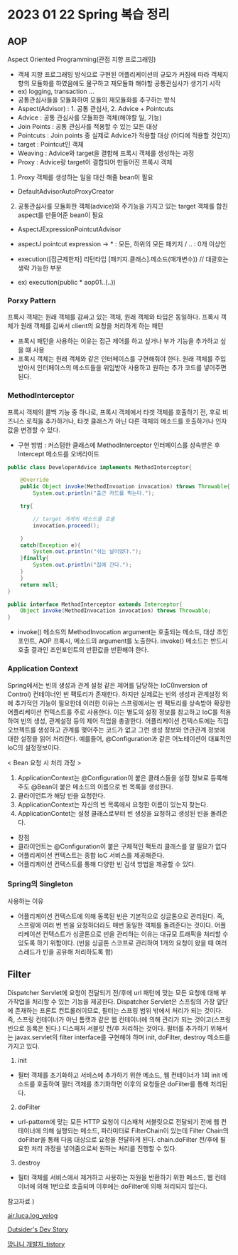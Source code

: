 # 2023 01 22 Spring 복습 정리 

## AOP
Aspect Oriented Programming(관점 지향 프로그래밍)
- 객체 지향 프로그래밍 방식으로 구현된 어플리케이션의 규모가 커짐에 따라 객체지향의 모듈화를 하였음에도 물구하고 재모듈화 해야할 공통관심사가 생기기 시작
- ex) logging, transaction ...
- 공통관심사들을 모듈화하여 모듈의 재모듈화를 추구하는 방식 
- Aspect(Advisor) : 1. 공통 관심사, 2. Advice + Pointcuts 
- Advice : 공통 관심사를 모듈화한 객체(해야할 일, 기능)
- Join Points : 공통 관심사를 적용할 수 있는 모든 대상 
- Pointcuts : Join points 중 실제로 Advice가 적용할 대상 (어디에 적용할 것인지)
- target : Pointcut인 객체 
- Weaving : Advice와 target을 결합해 프록시 객체를 생성하는 과정 
- Proxy : Advice랑 target이 결합되어 만들어진 프록시 객체 

1. Proxy 객체를 생성하는 일을 대신 해줄 bean이 필요 
- DefaultAdvisorAutoProxyCreator 

2. 공통관심사를 모듈화한 객체(advice)와 주기능을 가지고 있는 target 객체를 합친 aspect를 만들어준 bean이 필요 
- AspectJExpressionPointcutAdvisor 

- aspectJ pointcut expression
-> * : 모든, 하위의 모든 패키지  / .. : 0개 이상인

- execution([접근제한자] 리턴타입 [패키지.클래스].메소드(매개변수)) // 대괄호는 생략 가능한 부분 
- ex) execution(public * aop01.*.*(..))


### Porxy Pattern
프록시 객체는 원래 객체를 감싸고 있는 객체, 원래 객체와 타입은 동일하다. 프록시 객체가 원래 객체를 감싸서 client의 요청을 처리하게 하는 패턴 
- 프록시 패턴을 사용하는 이유는 접근 제어를 하고 싶거나 부가 기능을 추가하고 싶을 떄 사용  
- 프록시 객체는 원래 객체와 같은 인터페이스를 구현해줘야 한다. 원래 객체를 주입받아서 인터페이스의 메소드들을 위임받아 사용하고 원하는 추가 코드를 넣어주면 된다. 

### MethodInterceptor
프록시 객체의 콜백 기능 중 하나로, 프록시 객체에서 타겟 객체를 호출하기 전, 후로 비즈니스 로직을 추가하거나, 타겟 클래스가 아닌 다른 객체의 메소드를 호출하거나 인자 값을 변경할 수 있다. 
- 구현 방법 : 커스텀한 클래스에 MethodInterceptor 인터페이스를 상속받은 후 Intercept 메소드를 오버라이드
``` Java
public class DeveloperAdvice implements MethodInterceptor{

    @Override
    public Object invoke(MethodInvoation invocation) throws Throwable{
        System.out.println("출근 카드를 찍는다.");

    try{

        // target 개게의 메소드를 호출 
        invocation.proceed();

    }
    catch(Exception e){
        System.out.println("쉬는 날이었다.");
    }finally{
        System.out.println("집에 간다.");
    }
    }
    return null;
}

```

``` Java
public interface MethodInterceptor extends Interceptor{
    Object invoke(MethodInvocation invocation) throws Throwable;
}
```
-  invoke() 메소드의 MethodInvocation argument는 호출되는 메소드, 대상 조인포인트, AOP 프록시, 메소드의 argument를 노출한다. invoke() 메소드는 반드시 호출 결과인 조인포인트의 반환값을 반환해야 한다. 



### Application Context
Spring에서는 빈의 생성과 관계 설정 같은 제어를 담당하는 IoC(Inversion of Control) 컨테이너인 빈 팩토리가 존재한다. 하지만 실제로는 빈의 생성과 관계설정 외에 추가적인 기능이 필요한데 이러한 이유는 스프링에서는 빈 팩토리를 상속받아 확장한 어플리케이션 컨텍스트를 주로 사용한다. 이는 별도의 설정 정보를 참고하고 IoC를 적용하여 빈의 생성, 관계설정 등의 제어 작업을 총괄한다. 어플리케이션 컨텍스트에는 직접 오브젝트를 생성하고 관계를 맺어주는 코드가 없고 그런 생성 정보와 연관관계 정보에 대한 설정을 읽어 처리한다. 예를들어, @Configuration과 같은 어노테이션이 대표적인 IoC의 설정정보이다.  

 < Bean 요청 시 처리 과정 >
 1. ApplicationContext는 @Configuration이 붙은 클래스들을 설정 정보로 등록해주도 @Bean이 붙은 메소드의 이름으로 빈 목록을 생성한다. 
 2. 클라이언트가 해당 빈을 요청한다. 
 3. ApplicationContext는 자신의 빈 목록에서 요청한 이름이 있는지 찾는다. 
 4. ApplicationContet는 설정 클래스로부터 빈 생성을 요청하고 생성된 빈을 돌려준다. 

- 장점 
- 클라이언트는 @Configuration이 붙은 구체적인 팩토리 클래스를 알 필요가 없다 
- 어플리케이션 컨텍스트는 종합 IoC 서비스를 제공해준다. 
- 어플리케이션 컨텍스트를 통해 다양한 빈 검색 방법을 제공할 수 있다. 

### Spring의 Singleton
사용하는 이유
- 어플리케이션 컨텍스트에 의해 동록된 빈은 기본적으로 싱글톤으로 관리된다. 즉, 스프링에 여러 번 빈을 요청하더라도 매번 동일한 객체를 돌려준다는 것이다. 어플리케이션 컨텍스트가 싱글톤으로 빈을 관리하는 이유는 대규모 트래픽을 처리할 수 있도록 하기 위함이다. (빈을 싱글톤 스코프로 관리하여 1개의 요청이 왔을 때 여러 스레드가 빈을 공유해 처리하도록 함)

## Filter
Dispatcher Servlet에 요청이 전달되기 전/후에 url 패턴에 맞는 모든 요청에 대해 부가작업을 처리할 수 있는 기능을 제공한다. Dispatcher Servlet은 스프링의 가장 앞단에 존재하는 프론트 컨트롤러이므로, 필터는 스프링 범위 밖에서 처리가 되는 것이다. 즉, 스프링 컨테이너가 아닌 톰캣과 같은 웹 컨테이너에 의해 관리가 되는 것이고(스프링 빈으로 등록은 된다.) 디스패처 서블릿 전/후 처리하는 것이다. 필터를 추가하기 위해서는 javax.servlet의 filter interface를 구현해야 하며 init, doFilter, destroy 메소드를 가지고 있다. 
1. init
- 필터 객체를 초기화하고 서비스에 추가하기 위한 메소드, 웹 컨테이너가 1회 init 메소드를 호출하여 필터 객체를 초기화하면 이후의 요청들은 doFilter를 통해 처리된다. 
2. doFilter
- url-pattern에 맞는 모든 HTTP 요청이 디스패처 서블릿으로 전달되기 전에 웹 컨테이너에 의해 실행되는 메소드, 파라미터로 FilterChain이 있는데 Filter Chain의 doFilter을 통해 다음 대상으로 요청을 전달하게 된다. chain.doFilter 전/후에 필요한 처리 과정을 넣어줌으로써 원하는 처리를 진행할 수 있다. 
3. destroy 
- 필터 객체를 서비스에서 제거하고 사용하는 자원을 반환하기 위한 메소드, 웹 컨테이너에 의해 1번으로 호출되며 이후에는 doFilter에 의해 처리되지 않는다. 


참고자료 )

[air.luca.log_velog](https://velog.io/@max9106/Spring-%ED%94%84%EB%A1%9D%EC%8B%9C-AOP-xwk5zy57ee)

[Outsider's Dev Story](https://blog.outsider.ne.kr/850)

[망나니 개발자_tistory](https://mangkyu.tistory.com/151)

